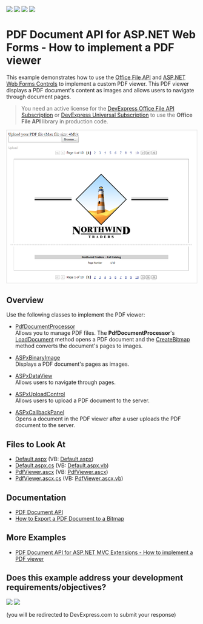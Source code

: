 <!-- default badges list -->
![](https://img.shields.io/endpoint?url=https://codecentral.devexpress.com/api/v1/VersionRange/128566705/21.1.3%2B)
[![](https://img.shields.io/badge/Open_in_DevExpress_Support_Center-FF7200?style=flat-square&logo=DevExpress&logoColor=white)](https://supportcenter.devexpress.com/ticket/details/E5095)
[![](https://img.shields.io/badge/📖_How_to_use_DevExpress_Examples-e9f6fc?style=flat-square)](https://docs.devexpress.com/GeneralInformation/403183)
[![](https://img.shields.io/badge/💬_Leave_Feedback-feecdd?style=flat-square)](#does-this-example-address-your-development-requirementsobjectives)
<!-- default badges end -->
# PDF Document API for ASP.NET Web Forms - How to implement a PDF viewer

This example demonstrates how to use the [Office File API](https://docs.devexpress.com/OfficeFileAPI/14911/office-file-api) and [ASP.NET Web Forms Controls](https://docs.devexpress.com/AspNet/7873/aspnet-webforms-controls) to implement a custom PDF viewer. This PDF viewer displays a PDF document's content as images and allows users to navigate through document pages.

> You need an active license for the [DevExpress Office File API Subscription](https://www.devexpress.com/products/net/office-file-api/) or [DevExpress Universal Subscription](https://www.devexpress.com/subscriptions/universal.xml) to use the **Office File API** library in production code.

![PDF viewer control](pdf-viewer-control.png)

## Overview

Use the following classes to implement the PDF viewer:

* [PdfDocumentProcessor](https://docs.devexpress.com/OfficeFileAPI/DevExpress.Pdf.PdfDocumentProcessor)  
Allows you to manage PDF files. The **PdfDocumentProcessor**'s [LoadDocument](https://docs.devexpress.com/OfficeFileAPI/DevExpress.Pdf.PdfDocumentProcessor.LoadDocument(System.IO.Stream-System.Boolean)) method opens a PDF document and the [CreateBitmap](https://docs.devexpress.com/OfficeFileAPI/DevExpress.Pdf.PdfDocumentProcessor.CreateBitmap(System.Int32-System.Int32)) method converts the document's pages to images.

* [ASPxBinaryImage](https://docs.devexpress.com/AspNet/11646/components/data-editors/binaryimage)  
Displays a PDF document's pages as images.

* [ASPxDataView](https://docs.devexpress.com/AspNet/8280/components/data-and-image-navigation/dataview)  
Allows users to navigate through pages.

* [ASPxUploadControl](https://docs.devexpress.com/AspNet/8298/components/file-management/file-upload)  
Allows users to upload a PDF document to the server.

* [ASPxCallbackPanel](https://docs.devexpress.com/AspNet/DevExpress.Web.ASPxCallbackPanel)  
Opens a document in the PDF viewer after a user uploads the PDF document to the server.

<!-- default file list -->

## Files to Look At

* [Default.aspx](./CS/Default.aspx) (VB: [Default.aspx](./VB/Default.aspx))
* [Default.aspx.cs](./CS/Default.aspx.cs) (VB: [Default.aspx.vb](./VB/Default.aspx.vb))
* [PdfViewer.ascx](./CS/PdfViewer.ascx) (VB: [PdfViewer.ascx](./VB/PdfViewer.ascx))
* [PdfViewer.ascx.cs](./CS/PdfViewer.ascx.cs) (VB: [PdfViewer.ascx.vb](./VB/PdfViewer.ascx.vb))

<!-- default file list end -->

## Documentation

- [PDF Document API](https://docs.devexpress.com/OfficeFileAPI/16491/pdf-document-api)
- [How to Export a PDF Document to a Bitmap](https://docs.devexpress.com/OfficeFileAPI/120344/pdf-document-api/examples/export-a-pdf-document-to-an-image/how-to-export-a-pdf-document-to-a-bitmap)

## More Examples

- [PDF Document API for ASP.NET MVC Extensions - How to implement a PDF viewer](https://www.devexpress.com/Support/Center/p/E5101)
<!-- feedback -->
## Does this example address your development requirements/objectives?

[<img src="https://www.devexpress.com/support/examples/i/yes-button.svg"/>](https://www.devexpress.com/support/examples/survey.xml?utm_source=github&utm_campaign=asp-net-web-forms-implement-pdf-viewer&~~~was_helpful=yes) [<img src="https://www.devexpress.com/support/examples/i/no-button.svg"/>](https://www.devexpress.com/support/examples/survey.xml?utm_source=github&utm_campaign=asp-net-web-forms-implement-pdf-viewer&~~~was_helpful=no)

(you will be redirected to DevExpress.com to submit your response)
<!-- feedback end -->
